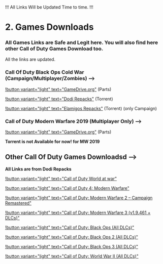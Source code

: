 !!!
All Links Will be Updated Time to time.
!!!


# 2. Games Downloads 

### All Games Links are Safe and Legit here. You will also find here other Call of Duty Games Download too.

All the links are updated.



### Call Of Duty Black Ops Cold War (Campaign/Multiplayer/Zombies) -->

[!button variant="light" text="GameDrive.org"](https://gamedrive.org/call-of-duty-black-ops-cold-war-ultimate-edition-campaign-all-dlcs-multi13-dodi-repack/) (Parts)

[!button variant="light" text="Dodi Repacks"](https://dodi-repacks.site/call-of-duty-black-ops-cold-war/) (Torrent)

[!button variant="light" text="Elamigos Repacks"](https://elamigos.site/data/Call_of_Duty_Black_Ops_Cold_War_MULTi6_-_ElAmigos.html) (Torrent) (only Campaign)



### Call of Duty Modern Warfare 2019 (Multiplayer Only) -->

[!button variant="light" text="GameDrive.org"](https://gamedrive.org/call-of-duty-modern-warfare-2019-gamedrive/) (Parts)

**Torrent is not Available for now! for MW 2019**



## Other Call Of Duty Games Downloadsd -->
**All Links are from Dodi Repacks**

[!button variant="light" text="Call of Duty World at war"](https://dodi-repacks.site/373-call-of-duty-world-at-war-dodi-repack/)

[!button variant="light" text="Call of Duty 4: Modern Warfare"](https://dodi-repacks.site/928-call-of-duty-4-modern-warfare-dodi-repack/)

[!button variant="light" text="Call of Duty: Modern Warfare 2 – Campaign Remastered"](https://dodi-repacks.site/1120-call-of-duty-modern-warfare-2-campaign-remastered-v1-1-2-1279292-multi14-dodi-repack/)

[!button variant="light" text="Call of Duty: Modern Warfare 3 (v1.9.461 + DLCs)"](https://dodi-repacks.site/929-call-of-duty-modern-warfare-3-v1-9-461-dlcs-dodi-repack/)

[!button variant="light" text="Call of Duty: Black Ops (All DLCs)"](https://dodi-repacks.site/1117-call-of-duty-black-ops-collection-edition-all-dlcs-zombies-multiplayer-multi6-from-7-1-gb-fast-install-dodi-repack/)

[!button variant="light" text="Call of Duty: Black Ops 2 (All DLCs)"](https://dodi-repacks.site/1118-call-of-duty-black-ops-ii-complete-collection-all-dlcs-zombies-multiplayer-multi7-from-16-8-gb-fast-install-dodi-repack/)

[!button variant="light" text="Call of Duty: Black Ops 3 (All DLCs)"](https://dodi-repacks.site/360-call-of-duty-black-ops-3-v88-0-0-0-all-dlcs-dodi-repack/)

[!button variant="light" text="Call of Duty: World War II (All DLCs)"](https://dodi-repacks.site/554-call-of-duty-wwii-digital-deluxe-edition-build-7831931-all-dlcs-multiplayer-zombies-multi12-fast-install-from-69-6-gb-dodi-repack/)